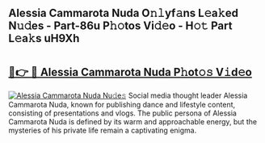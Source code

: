 ## Alessia Cammarota Nuda O𝚗𝚕yf𝚊ns L𝚎a𝚔ed N𝚞𝚍es - Part-86u P𝚑𝚘tos Vi𝚍𝚎o - H𝚘𝚝 Part L𝚎a𝚔s uH9Xh

# <h2><a href="http://kf6hme.oniu.top/?m=Alessia+Cammarota+Nuda">🔗👉 🔴 Alessia Cammarota Nuda P𝚑ot𝚘𝚜 V𝚒d𝚎o</a></h2>

[![Alessia Cammarota Nuda Nu𝚍e𝚜](https://i.imgur.com/0qMVB7G.gif)](http://kf6hme.oniu.top/?m=Alessia+Cammarota+Nuda)
Social media thought leader Alessia Cammarota Nuda, known for publishing dance and lifestyle content, consisting of presentations and vlogs. The public persona of Alessia Cammarota Nuda is defined by its warm and approachable energy, but the mysteries of his private life remain a captivating enigma.  
